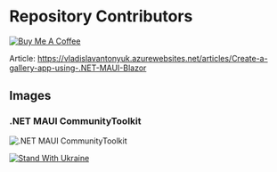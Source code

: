 # Repository Contributors

[![Buy Me A Coffee](https://ik.imagekit.io/VladislavAntonyuk/vladislavantonyuk/misc/bmc-button.png)](https://www.buymeacoffee.com/vlad.antonyuk)

Article: https://vladislavantonyuk.azurewebsites.net/articles/Create-a-gallery-app-using-.NET-MAUI-Blazor

## Images

### .NET MAUI CommunityToolkit

![.NET MAUI CommunityToolkit](https://ik.imagekit.io/VladislavAntonyuk/vladislavantonyuk/misc/Repository-Contributors.png)

[![Stand With Ukraine](https://img.shields.io/badge/made_in-ukraine-ffd700.svg?labelColor=0057b7)](https://stand-with-ukraine.pp.ua)